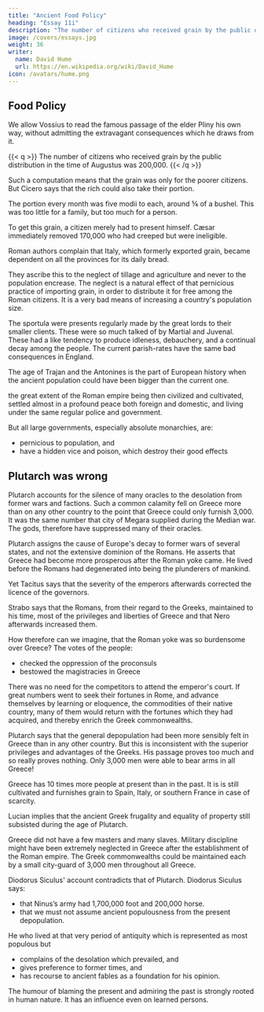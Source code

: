 ```yaml
---
title: "Ancient Food Policy"
heading: "Essay 11i"
description: "The number of citizens who received grain by the public distribution in the time of Augustus was 200,000"
image: /covers/essays.jpg
weight: 36
writer:
  name: David Hume
  url: https://en.wikipedia.org/wiki/David_Hume
icon: /avatars/hume.png
---
```



## Food Policy

We allow Vossius to read the famous passage of the elder Pliny his own way, without admitting the extravagant consequences which he draws from it.

{{< q >}}
The number of citizens who received grain by the public distribution in the time of Augustus was 200,000. 
{{< /q >}}
<!-- 
This is doubtful. -->
Such a computation means that the grain was only for the poorer citizens. But Cicero says that the rich could also take their portion.<!-- , and that it was esteemed no reproach in them to apply for it.whom was the corn given; whether only to heads of families, or to every man, woman, and child?  -->

The portion every month was five modii to each, around ⅚ of a bushel. This was too little for a family, but too much for a person. 

To get this grain, a citizen merely had to present himself. Cæsar immediately removed 170,000 who had creeped but were ineligible.


Roman authors complain that Italy, which formerly exported grain, became dependent on all the provinces for its daily bread. 

They ascribe this to the neglect of tillage and agriculture and never to the population encrease. The neglect is a natural effect of that pernicious practice of importing grain, in order to distribute it for free among the Roman citizens. It is a very bad means of increasing a country's population size. 

The sportula were presents regularly made by the great lords to their smaller clients. These were so much talked of by Martial and Juvenal. These had a like tendency to produce idleness, debauchery, and a continual decay among the people. The current parish-rates have the same bad consequences in England. 

<!-- I to assign a period, when I imagine this part of the world might possibly contain more inhabitants than at present, I should pitch upon  -->

The age of Trajan and the Antonines is the part of European history when the ancient population could have been bigger than the current one.

the great extent of the Roman empire being then civilized and cultivated, settled almost in a profound peace both foreign and domestic, and living under the same regular police and government. 

But all large governments, especially absolute monarchies, are:
- pernicious to population, and
- have a hidden vice and poison, which destroy their good effects


## Plutarch was wrong

Plutarch accounts for the silence of many oracles to the desolation from former wars and factions.  Such a common calamity fell on Greece more than on any other country to the point that Greece could only furnish 3,000. It was the same number that city of Megara supplied during the Median war. The gods, therefore<!-- , who affect works of dignity and importance, --> have suppressed many of their oracles<!-- , and deign not to use so many interpreters of their will to so diminutive a people -->.

Plutarch assigns the cause of Europe's decay to former wars of several states, and not the extensive dominion of the Romans. <!-- His reasoning, therefore, is directly contrary to the inference from his own facts. --> He asserts that Greece had become more prosperous after the Roman yoke came. He lived before the Romans had degenerated into being the plunderers of mankind. 

Yet Tacitus says that the severity of the emperors afterwards corrected the licence of the governors. 

Strabo says that the Romans, from their regard to the Greeks, maintained to his time, most of the privileges and liberties of Greece and that Nero afterwards increased them.

How therefore can we imagine, that the Roman yoke was so burdensome over Greece? The votes of the people:
- checked the oppression of the proconsuls 
- bestowed the magistracies in Greece

There was no need for the competitors to attend the emperor's court. If great numbers went to seek their fortunes in Rome, and advance themselves by learning or eloquence, the commodities of their native country, many of them would return with the fortunes which they had acquired, and thereby enrich the Greek commonwealths.

Plutarch says that the general depopulation had been more sensibly felt in Greece than in any other country. But this is inconsistent with the superior privileges and advantages of the Greeks. His passage proves too much and so really proves nothing. Only 3,000 men were able to bear arms in all Greece! 

<!-- Who can admit so strange a proposition, especially if we consider the great number of Greek cities, whose names still remain in history, and which are mentioned by writers long after the age of Plutarch?  -->

Greece has 10 times more people at present than in the past. It is <!-- , when there scarcely remains a city in all the bounds of ancient Greece. That country  -->is still cultivated and furnishes grain to Spain, Italy, or southern France in case of scarcity. 

Lucian implies that the ancient Greek frugality and equality of property still subsisted during the age of Plutarch. 

Greece did not have a few masters and many slaves. Military discipline might have been extremely neglected in Greece after the establishment of the Roman empire. The Greek commonwealths could be maintained each by a small city-guard of 3,000 men throughout all Greece. <!-- , to prevent mobbish disorders, it is all they had occasion for. --> 

Diodorus Siculus' account contradicts that of Plutarch. Diodorus Siculus says:
- that Ninus’s army had 1,700,000 foot and 200,000 horse. 
- that we must not assume ancient populousness from the present depopulation. 

He who lived at that very period of antiquity which is represented as most populous but
- complains of the desolation which prevailed, and
- gives preference to former times, and
- has recourse to ancient fables as a foundation for his opinion. 

The humour of blaming the present and admiring the past is strongly rooted in human nature. It has an influence even on learned persons.

